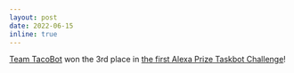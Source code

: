 ```yaml
---
layout: post
date: 2022-06-15
inline: true
---
```


[Team TacoBot](https://sunlab-osu.github.io/tacobot/) won the 3rd place in [the first Alexa Prize Taskbot Challenge](https://www.amazon.science/alexa-prize/taskbot-challenge/2021)! 
